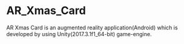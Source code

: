 # AR_Xmas_Card
AR Xmas Card  is an augmented reality application(Android) which is developed by using Unity(2017.3.1f1_64-bit) game-engine.
